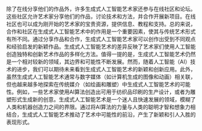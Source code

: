 除了在线分享他们的作品外，许多生成式人工智能艺术家还参与在线社区和论坛。这些社区允许艺术家分享他们的作品，讨论技术和方法，并合作开展新项目。在线社区也可以成为刚开始的艺术家的宝贵资源，提供信息、教程和支持。总的来说，合作和社区在生成式人工智能艺术中的作用是一个重要因素，使其与传统艺术形式有所不同。通过分享作品和合作，生成式人工智能艺术家可以创作出受到不同观点和经验启发的新颖作品。生成式人工智能艺术的差异反映了艺术家们使用人工智能创造独特和创新艺术作品的多样化方法。值得一提的是，生成式人工智能艺术仍然是一个相对较新的领域，其边界和可能性不断发展。然而，随着人工智能（AI）技术的进步，我们可以期待未来看到生成式人工智能艺术的新颖和创新应用。此外，虽然生成式人工智能艺术通常与数字媒体（如计算机生成的图像和动画）相关联，但也越来越多地探索在传统媒介（如绘画和雕塑）中生成式人工智能艺术的可能性。例如，一些艺术家使用AI算法创造出可用于纺织品印刷的生产设计，或者为雕塑形式生成新的创意。生成式人工智能艺术是一个迷人且快速发展的领域，模糊了人类和机器创造力之间的界限。通过将AI算法的力量与人类的聪明才智和想象力相结合，生成式人工智能艺术推动了艺术中可能性的前沿，产生了新颖和引人入胜的表现形式。
